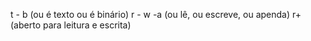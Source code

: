 t - b (ou é texto ou é binário)
r - w -a (ou lê, ou escreve, ou apenda)
r+ (aberto para leitura e escrita)
